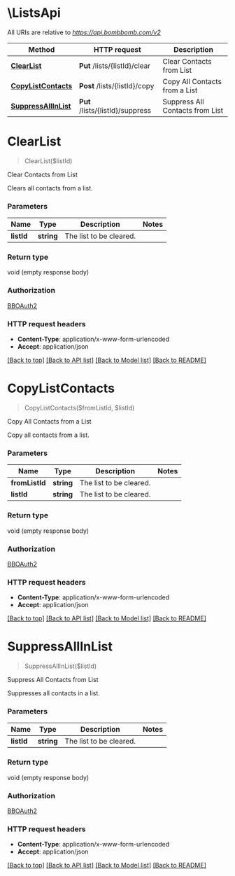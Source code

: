 # \ListsApi

All URIs are relative to *https://api.bombbomb.com/v2*

Method | HTTP request | Description
------------- | ------------- | -------------
[**ClearList**](ListsApi.md#ClearList) | **Put** /lists/{listId}/clear | Clear Contacts from List
[**CopyListContacts**](ListsApi.md#CopyListContacts) | **Post** /lists/{listId}/copy | Copy All Contacts from a List
[**SuppressAllInList**](ListsApi.md#SuppressAllInList) | **Put** /lists/{listId}/suppress | Suppress All Contacts from List


# **ClearList**
> ClearList($listId)

Clear Contacts from List

Clears all contacts from a list.


### Parameters

Name | Type | Description  | Notes
------------- | ------------- | ------------- | -------------
 **listId** | **string**| The list to be cleared. | 

### Return type

void (empty response body)

### Authorization

[BBOAuth2](../README.md#BBOAuth2)

### HTTP request headers

 - **Content-Type**: application/x-www-form-urlencoded
 - **Accept**: application/json

[[Back to top]](#) [[Back to API list]](../README.md#documentation-for-api-endpoints) [[Back to Model list]](../README.md#documentation-for-models) [[Back to README]](../README.md)

# **CopyListContacts**
> CopyListContacts($fromListId, $listId)

Copy All Contacts from a List

Copy all contacts from a list.


### Parameters

Name | Type | Description  | Notes
------------- | ------------- | ------------- | -------------
 **fromListId** | **string**| The list to be cleared. | 
 **listId** | **string**| The list to be cleared. | 

### Return type

void (empty response body)

### Authorization

[BBOAuth2](../README.md#BBOAuth2)

### HTTP request headers

 - **Content-Type**: application/x-www-form-urlencoded
 - **Accept**: application/json

[[Back to top]](#) [[Back to API list]](../README.md#documentation-for-api-endpoints) [[Back to Model list]](../README.md#documentation-for-models) [[Back to README]](../README.md)

# **SuppressAllInList**
> SuppressAllInList($listId)

Suppress All Contacts from List

Suppresses all contacts in a list.


### Parameters

Name | Type | Description  | Notes
------------- | ------------- | ------------- | -------------
 **listId** | **string**| The list to be cleared. | 

### Return type

void (empty response body)

### Authorization

[BBOAuth2](../README.md#BBOAuth2)

### HTTP request headers

 - **Content-Type**: application/x-www-form-urlencoded
 - **Accept**: application/json

[[Back to top]](#) [[Back to API list]](../README.md#documentation-for-api-endpoints) [[Back to Model list]](../README.md#documentation-for-models) [[Back to README]](../README.md)

